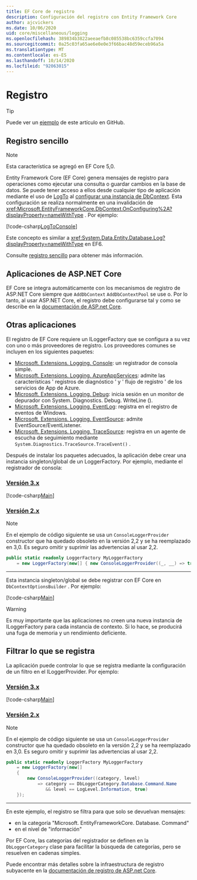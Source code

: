 ```yaml
---
title: EF Core de registro
description: Configuración del registro con Entity Framework Core
author: ajcvickers
ms.date: 10/06/2020
uid: core/miscellaneous/logging
ms.openlocfilehash: 389834b3822aeeaefb8c085538bc6359ccfa7094
ms.sourcegitcommit: 0a25c03fa65ae6e0e0e3f66bac48d59eceb96a5a
ms.translationtype: MT
ms.contentlocale: es-ES
ms.lasthandoff: 10/14/2020
ms.locfileid: "92063015"
---
```

# <a name="logging"></a>Registro

> [!TIP]
> Puede ver un [ejemplo](https://github.com/dotnet/EntityFramework.Docs/tree/master/samples/core/Miscellaneous/Logging) de este artículo en GitHub.

## <a name="simple-logging"></a>Registro sencillo

> [!NOTE]
> Esta característica se agregó en EF Core 5,0.

Entity Framework Core (EF Core) genera mensajes de registro para operaciones como ejecutar una consulta o guardar cambios en la base de datos. Se puede tener acceso a ellos desde cualquier tipo de aplicación mediante el uso de [LogTo](https://github.com/dotnet/efcore/blob/ec3df8fd7e4ea4ebeebfa747619cef37b23ab2c6/src/EFCore/DbContextOptionsBuilder.cs#L135) <!-- Issue #2748 <xref:Microsoft.EntityFrameworkCore.DbContextOptionsBuilder.LogTo%2A> --> al [configurar una instancia de DbContext](xref:core/miscellaneous/configuring-dbcontext). Esta configuración se realiza normalmente en una invalidación de <xref:Microsoft.EntityFrameworkCore.DbContext.OnConfiguring%2A?displayProperty=nameWithType> . Por ejemplo:

<!--
    protected override void OnConfiguring(DbContextOptionsBuilder optionsBuilder)
        => optionsBuilder.LogTo(Console.WriteLine);
-->
[!code-csharp[LogToConsole](../../../samples/core/Miscellaneous/Logging/SimpleLogging/Program.cs?name=LogToConsole)]

Este concepto es similar a <xref:System.Data.Entity.Database.Log?displayProperty=nameWithType> en EF6.

Consulte [registro sencillo](xref:core/miscellaneous/events/simple-logging) para obtener más información.

## <a name="aspnet-core-applications"></a>Aplicaciones de ASP.NET Core

EF Core se integra automáticamente con los mecanismos de registro de ASP.NET Core siempre que `AddDbContext` `AddDbContextPool` se use o. Por lo tanto, al usar ASP.NET Core, el registro debe configurarse tal y como se describe en la [documentación de ASP.net Core](/aspnet/core/fundamentals/logging?tabs=aspnetcore2x).

## <a name="other-applications"></a>Otras aplicaciones

El registro de EF Core requiere un ILoggerFactory que se configura a su vez con uno o más proveedores de registro. Los proveedores comunes se incluyen en los siguientes paquetes:

* [Microsoft. Extensions. Logging. Console](https://www.nuget.org/packages/Microsoft.Extensions.Logging.Console/): un registrador de consola simple.
* [Microsoft. Extensions. Logging. AzureAppServices](https://www.nuget.org/packages/Microsoft.Extensions.Logging.AzureAppServices/): admite las características ' registros de diagnóstico ' y ' flujo de registro ' de los servicios de App de Azure.
* [Microsoft. Extensions. Logging. Debug](https://www.nuget.org/packages/Microsoft.Extensions.Logging.Debug/): inicia sesión en un monitor de depurador con System. Diagnostics. Debug. WriteLine ().
* [Microsoft. Extensions. Logging. EventLog](https://www.nuget.org/packages/Microsoft.Extensions.Logging.EventLog/): registra en el registro de eventos de Windows.
* [Microsoft. Extensions. Logging. EventSource](https://www.nuget.org/packages/Microsoft.Extensions.Logging.EventSource/): admite EventSource/EventListener.
* [Microsoft. Extensions. Logging. TraceSource](https://www.nuget.org/packages/Microsoft.Extensions.Logging.TraceSource/): registra en un agente de escucha de seguimiento mediante `System.Diagnostics.TraceSource.TraceEvent()` .

Después de instalar los paquetes adecuados, la aplicación debe crear una instancia singleton/global de un LoggerFactory. Por ejemplo, mediante el registrador de consola:

### <a name="version-3x"></a>[Versión 3.x](#tab/v3)

[!code-csharp[Main](../../../samples/core/Miscellaneous/Logging/Logging/BloggingContext.cs#DefineLoggerFactory)]

### <a name="version-2x"></a>[Versión 2.x](#tab/v2)

> [!NOTE]
> En el ejemplo de código siguiente se usa un `ConsoleLoggerProvider` constructor que ha quedado obsoleto en la versión 2,2 y se ha reemplazado en 3,0. Es seguro omitir y suprimir las advertencias al usar 2,2.

```csharp
public static readonly LoggerFactory MyLoggerFactory
    = new LoggerFactory(new[] { new ConsoleLoggerProvider((_, __) => true, true) });
```

***

Esta instancia singleton/global se debe registrar con EF Core en `DbContextOptionsBuilder` . Por ejemplo:

[!code-csharp[Main](../../../samples/core/Miscellaneous/Logging/Logging/BloggingContext.cs#RegisterLoggerFactory)]

> [!WARNING]
> Es muy importante que las aplicaciones no creen una nueva instancia de ILoggerFactory para cada instancia de contexto. Si lo hace, se producirá una fuga de memoria y un rendimiento deficiente.

## <a name="filtering-what-is-logged"></a>Filtrar lo que se registra

La aplicación puede controlar lo que se registra mediante la configuración de un filtro en el ILoggerProvider. Por ejemplo:

### <a name="version-3x"></a>[Versión 3.x](#tab/v3)

[!code-csharp[Main](../../../samples/core/Miscellaneous/Logging/Logging/BloggingContextWithFiltering.cs#DefineLoggerFactory)]

### <a name="version-2x"></a>[Versión 2.x](#tab/v2)

> [!NOTE]
> En el ejemplo de código siguiente se usa un `ConsoleLoggerProvider` constructor que ha quedado obsoleto en la versión 2,2 y se ha reemplazado en 3,0. Es seguro omitir y suprimir las advertencias al usar 2,2.

```csharp
public static readonly LoggerFactory MyLoggerFactory
    = new LoggerFactory(new[]
    {
        new ConsoleLoggerProvider((category, level)
            => category == DbLoggerCategory.Database.Command.Name
               && level == LogLevel.Information, true)
    });
```

***

En este ejemplo, el registro se filtra para que solo se devuelvan mensajes:

* en la categoría "Microsoft. EntityFrameworkCore. Database. Command"
* en el nivel de "información"

Por EF Core, las categorías del registrador se definen en la `DbLoggerCategory` clase para facilitar la búsqueda de categorías, pero se resuelven en cadenas simples.

Puede encontrar más detalles sobre la infraestructura de registro subyacente en la [documentación de registro de ASP.net Core](/aspnet/core/fundamentals/logging?tabs=aspnetcore2x).

